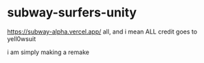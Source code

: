 # subway-surfers-unity
https://subway-alpha.vercel.app/
all, and i mean ALL credit goes to yell0wsuit

i am simply making a remake
